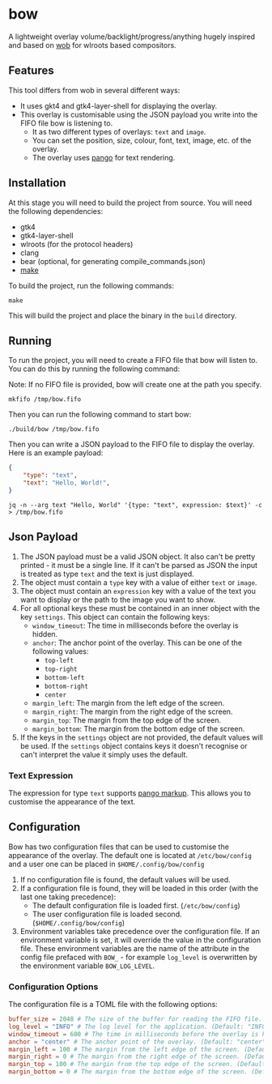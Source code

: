 # bow

A lightweight overlay volume/backlight/progress/anything hugely inspired and based on [wob](https://github.com/francma/wob) for wlroots based compositors.

## Features

This tool differs from wob in several different ways:

 - It uses gkt4 and gtk4-layer-shell for displaying the overlay.
 - This overlay is customisable using the JSON payload you write into the FIFO file bow is listening to.
    - It as two different types of overlays: `text` and `image`.
    - You can set the position, size, colour, font, text, image, etc. of the overlay.
    - The overlay uses [pango](https://developer.gnome.org/pango/stable/) for text rendering.

## Installation

At this stage you will need to build the project from source. You will need the following dependencies:

 - gtk4
 - gtk4-layer-shell
 - wlroots (for the protocol headers)
 - clang
 - bear (optional, for generating compile_commands.json)
 - [make](https://www.gnu.org/software/make/)

To build the project, run the following commands:

```
make
```

This will build the project and place the binary in the `build` directory.

## Running

To run the project, you will need to create a FIFO file that bow will listen to. You can do this by running the following command:

Note: If no FIFO file is provided, bow will create one at the path you specify.
```shell
mkfifo /tmp/bow.fifo
```

Then you can run the following command to start bow:

```shell
./build/bow /tmp/bow.fifo
```

Then you can write a JSON payload to the FIFO file to display the overlay. Here is an example payload:

```json
{
    "type": "text",
    "text": "Hello, World!",
}
```

```shell
jq -n --arg text "Hello, World" '{type: "text", expression: $text}' -c > /tmp/bow.fifo
```

## Json Payload

1. The JSON payload must be a valid JSON object. It also can't be pretty printed - it must be a single line. If it can't be parsed as JSON the input is treated as type `text` and the text is just displayed.
2. The object must contain a `type` key with a value of either `text` or `image`.
3. The object must contain an `expression` key with a value of the text you want to display or the path to the image you want to show.
4. For all optional keys these must be contained in an inner object with the key `settings`. This object can contain the following keys:
    - `window_timeout`: The time in milliseconds before the overlay is hidden.
    - `anchor`: The anchor point of the overlay. This can be one of the following values:
        - `top-left`
        - `top-right`
        - `bottom-left`
        - `bottom-right`
        - `center`
    - `margin_left`: The margin from the left edge of the screen.
    - `margin_right`: The margin from the right edge of the screen.
    - `margin_top`: The margin from the top edge of the screen.
    - `margin_bottom`: The margin from the bottom edge of the screen.
5. If the keys in the `settings` object are not provided, the default values will be used. If the `settings` object contains keys it doesn't recognise or can't interpret the value it simply uses the default.

### Text Expression

The expression for type `text` supports [pango markup](https://docs.gtk.org/Pango/pango_markup.html). This allows you to customise the appearance of the text.

## Configuration

Bow has two configuration files that can be used to customise the appearance of the overlay. The default one is located at `/etc/bow/config` and a user one can be placed in `$HOME/.config/bow/config`

1. If no configuration file is found, the default values will be used.
2. If a configuration file is found, they will be loaded in this order (with the last one taking precedence):
    - The default configuration file is loaded first. (`/etc/bow/config`)
    - The user configuration file is loaded second. (`$HOME/.config/bow/config`)
3. Environment variables take precedence over the configuration file. If an environment variable is set, it will override the value in the configuration file. These environment variables are the name of the attribute in the config file prefaced with `BOW_` - for example `log_level` is overwritten by the environment variable `BOW_LOG_LEVEL`.

### Configuration Options

The configuration file is a TOML file with the following options:
```toml
buffer_size = 2048 # The size of the buffer for reading the FIFO file. (Default: 2048)
log_level = "INFO" # The log level for the application. (Default: "INFO")
window_timeout = 600 # The time in milliseconds before the overlay is hidden. (Default: 600) (Can be overridden by the JSON payload)
anchor = "center" # The anchor point of the overlay. (Default: "center") (Can be overridden by the JSON payload)
margin_left = 100 # The margin from the left edge of the screen. (Default: 100) (Can be overridden by the JSON payload)
margin_right = 0 # The margin from the right edge of the screen. (Default: 0) (Can be overridden by the JSON payload)
margin_top = 100 # The margin from the top edge of the screen. (Default: 100) (Can be overridden by the JSON payload)
margin_bottom = 0 # The margin from the bottom edge of the screen. (Default: 0) (Can be overridden by the JSON payload)
```

